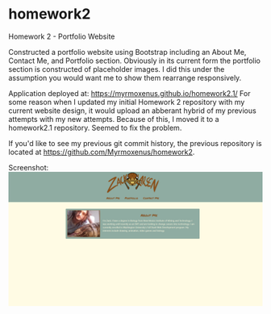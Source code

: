 # homework2
Homework 2 - Portfolio Website

Constructed a portfolio website using Bootstrap including an About Me, Contact Me, and Portfolio section. Obviously in its current form the portfolio section is constructed of placeholder images. I did this under the assumption you would want me to show them rearrange responsively.

Application deployed at: https://myrmoxenus.github.io/homework2.1/
For some reason when I updated my initial Homework 2 repository with my current website design, it would upload an abberant hybrid of my previous attempts with my new attempts. Because of this, I moved it to a homework2.1 repository. Seemed to fix the problem.

If you'd like to see my previous git commit history, the previous repository is located at https://github.com/Myrmoxenus/homework2.

Screenshot: 
![alt text](Images/screenshot.png)
